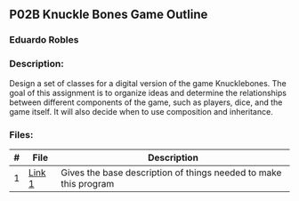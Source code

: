 ## P02B Knuckle Bones Game Outline
### Eduardo Robles
### Description:

Design a set of classes for a digital version of the game Knucklebones. The goal of this assignment is to organize ideas and determine the relationships between different components of the game, such as players, dice, and the game itself. It will also decide when to use composition and inheritance.
 
### Files:

|  #  |  File  |  Description  |
| :---: | ---------------- | -------------------------------------------------- |
|  1  |  [Link 1]([https://github.com/EduardoMSU/OOP-2143/blob/main/Assignments/08-P02B/knucklebones](https://github.com/EduardoMSU/OOP-2143/blob/9925faf42f8ff3e03b69f5a6f0ae36d9b7a7b776/Assignments/P02B/Knuckle%20Bones))  |  Gives the base description of things needed to make this program  |
